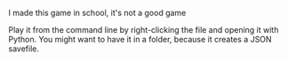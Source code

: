 I made this game in school, it's not a good game

Play it from the command line by right-clicking the file and opening it with Python.
You might want to have it in a folder, because it creates a JSON savefile.

